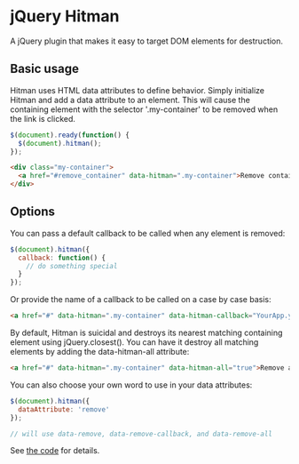 jQuery Hitman
==================

A jQuery plugin that makes it easy to target DOM elements for destruction.

Basic usage
-----------

Hitman uses HTML data attributes to define behavior. Simply initialize Hitman and add a data attribute to an element. This will cause the containing element with the selector '.my-container' to be removed when the link is clicked.

```javascript
$(document).ready(function() {
  $(document).hitman();
});
```
```html
<div class="my-container">
  <a href="#remove_container" data-hitman=".my-container">Remove container</a>
</div>
```

Options
-------

You can pass a default callback to be called when any element is removed:
```javascript
$(document).hitman({
  callback: function() {
    // do something special
  }
});
```

Or provide the name of a callback to be called on a case by case basis:
```html
<a href="#" data-hitman=".my-container" data-hitman-callback="YourApp.yourCallback">Remove container</a>
```

By default, Hitman is suicidal and destroys its nearest matching containing element using jQuery.closest(). You can have it destroy all matching elements by adding the data-hitman-all attribute:
```html
<a href="#" data-hitman=".my-container" data-hitman-all="true">Remove all matching elements</a>
```

You can also choose your own word to use in your data attributes:
```javascript
$(document).hitman({
  dataAttribute: 'remove'
});

// will use data-remove, data-remove-callback, and data-remove-all
```

See [the code](https://github.com/zef/jquery-hitman/blob/master/coffeescript/jquery.hitman.coffee) for details.

